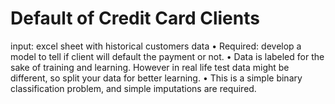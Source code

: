# Default of Credit Card Clients
input: excel sheet with historical customers data
• Required: develop a model to tell if client will default the payment or
not.
• Data is labeled for the sake of training and learning. However in real life test data might be different, so split your data for better learning.
• This is a simple binary classification problem, and simple imputations are required.

